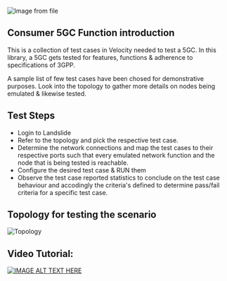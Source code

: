 ![Image from file](Spirent_logo_full.png=150x200)

## Consumer 5GC Function introduction
This is a collection of test cases in Velocity needed to test a 5GC. 
In this library, a 5GC gets tested for features, functions & adherence to specifications of 3GPP.

A sample list of few test cases have been chosed for demonstrative purposes. 
Look into the topology to gather more details on nodes being emulated & likewise tested.

## Test Steps
* Login to Landslide
* Refer to the topology and pick the respective test case. 
* Determine the network connections and map the test cases to their respective ports such that every emulated network function and the node that is being tested is reachable. 
* Configure the desired test case & RUN them
* Observe the test case reported statistics to conclude on the test case behaviour and accodingly the criteria's defined to determine pass/fail criteria for a specific test case. 

## Topology for testing the scenario
![Topology](ls_5GCConsfunc.png=900x550)

## Video Tutorial:
[![IMAGE ALT TEXT HERE](https://img.youtube.com/vi/6-Gg2uXb39k/0.jpg)](https://www.youtube.com/watch?v=6-Gg2uXb39k)